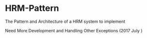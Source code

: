 # HRM-Pattern
The Pattern and Architecture of a HRM system to implement


Need More Development and Handling Other Exceptions (2017 July )
